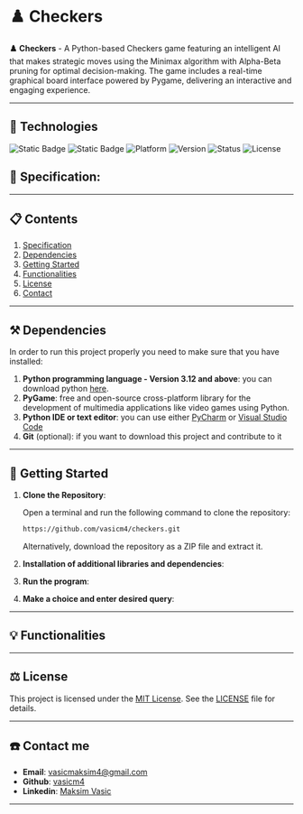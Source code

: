 # ♟️ Checkers
**♟️ Checkers** - A Python-based Checkers game featuring an intelligent AI that makes strategic moves using the Minimax algorithm with Alpha-Beta pruning for optimal decision-making. The game includes a real-time graphical board interface powered by Pygame, delivering an interactive and engaging experience.


***
## 🔧 Technologies
![Static Badge](https://img.shields.io/badge/python-3.12%2B-blue)
![Static Badge](https://img.shields.io/badge/library-pygame-green)
![Platform](https://img.shields.io/badge/Platform-Windows_|_Linux_|_MacOS-lightgrey?style=flat-square)
![Version](https://img.shields.io/badge/Version-1.0-brightgreen?style=flat-square)
![Status](https://img.shields.io/badge/Status-Active-brightgreen?style=flat-square)
![License](https://img.shields.io/badge/License-MIT-blue?style=flat-square)

<a name="specification"><a/>
## 📌 Specification:


***
## 📋 Contents
1. [Specification](#specification)
2. [Dependencies](#dependencies)
3. [Getting Started](#start)
4. [Functionalities](#functionalities)
4. [License](#license)
5. [Contact](#contact)

***
<a name="dependencies"><a/>
## ⚒️ Dependencies
In order to run this project properly you need to make sure that you have installed:
1. **Python programming language - Version 3.12 and above**: you can download python [here](https://www.python.org/downloads/).
2. **PyGame**: free and open-source cross-platform library for the development of multimedia applications like video games using Python.
4. **Python IDE or text editor**: you can use either [PyCharm](https://www.jetbrains.com/pycharm/) or [Visual Studio Code](https://code.visualstudio.com/)
5. **Git** (optional): if you want to download this project and contribute to it

***
<a name="start"><a/>
## 🚀 Getting Started

1. **Clone the Repository**:
   
    Open a terminal and run the following command to clone the repository:


   ```bash
   https://github.com/vasicm4/checkers.git
    ```
    Alternatively, download the repository as a ZIP file and extract it.

2. **Installation of additional libraries and dependencies**:


3. **Run the program**:

4. **Make a choice and enter desired query**:

    
***
<a name="functionalities"><a/>
## 💡 Functionalities
   
   
***
<a name="license"><a/>
## ⚖️ License
This project is licensed under the [MIT License](./LICENSE). See the [LICENSE](./LICENSE) file for details.

***
<a name="contact"><a/>
## ☎️ Contact me

 - **Email**: [vasicmaksim4@gmail.com](mailto:vasicmaksim4@gmail.com)
 - **Github**: [vasicm4](https://github.com/vasicm4)
 - **Linkedin**: [Maksim Vasic](https://rs.linkedin.com/in/maksim-vasi%C4%87-514b11327)
***
